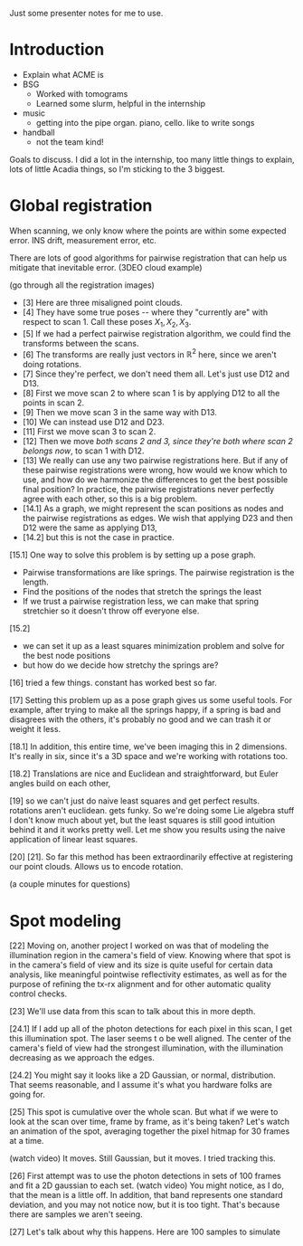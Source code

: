 Just some presenter notes for me to use.

# Introduction
- Explain what ACME is
- BSG
    - Worked with tomograms
    - Learned some slurm, helpful in the internship
- music
    - getting into the pipe organ. piano, cello. like to write songs
- handball
    - not the team kind!

Goals to discuss. I did a lot in the internship, too many little things to explain, lots of little Acadia things, so I'm sticking to the 3 biggest.


# Global registration
When scanning, we only know where the points are within some expected error. INS drift, measurement error, etc. 

There are lots of good algorithms for pairwise registration that can help us mitigate that inevitable error. (3DEO cloud example)

(go through all the registration images)
- [3] Here are three misaligned point clouds.
- [4] They have some true poses -- where they "currently are" with respect to scan 1. Call these poses $X_1, X_2, X_3$.
- [5] If we had a perfect pairwise registration algorithm, we could find the transforms between the scans.
- [6] The transforms are really just vectors in $\mathbb{R}^2$ here, since we aren't doing rotations.
- [7] Since they're perfect, we don't need them all. Let's just use D12 and D13.
- [8] First we move scan 2 to where scan 1 is by applying D12 to all the points in scan 2.
- [9] Then we move scan 3 in the same way with D13.
- [10] We can instead use D12 and D23.
- [11] First we move scan 3 to scan 2.
- [12] Then we move _both scans 2 and 3, since they're both where scan 2 belongs now_, to scan 1 with D12.
- [13] We really can use any two pairwise registrations here. But if any of these pairwise registrations were wrong, how would we know which to use, and how do we harmonize the differences to get the best possible final position? In practice, the pairwise registrations never perfectly agree with each other, so this is a big problem.
- [14.1] As a graph, we might represent the scan positions as nodes and the pairwise registrations as edges. We wish that applying D23 and then D12 were the same as applying D13,
- [14.2] but this is not the case in practice.

[15.1] One way to solve this problem is by setting up a pose graph.
- Pairwise transformations are like springs. The pairwise registration is the length.
- Find the positions of the nodes that stretch the springs the least
- If we trust a pairwise registration less, we can make that spring stretchier so it doesn't throw off everyone else.

[15.2]
- we can set it up as a least squares minimization problem and solve for the best node positions
- but how do we decide how stretchy the springs are?

[16]
tried a few things. constant has worked best so far.

[17]
Setting this problem up as a pose graph gives us some useful tools. For example, after trying to make all the springs happy, if a spring is bad and disagrees with the others, it's probably no good and we can trash it or weight it less.

[18.1] In addition, this entire time, we've been imaging this in 2 dimensions. It's really in six, since it's a 3D space and we're working with rotations too. 

[18.2] Translations are nice and Euclidean and straightforward, but Euler angles build on each other,

[19] so we can't just do naive least squares and get perfect results. rotations aren't euclidean. gets funky. So we're doing some Lie algebra stuff I don't know much about yet, but the least squares is still good intuition behind it and it works pretty well. Let me show you results using the naive application of linear least squares. 

[20] [21]. So far this method has been extraordinarily effective at registering our point clouds. Allows us to encode rotation.

(a couple minutes for questions)
# Spot modeling
[22] Moving on, another project I worked on was that of modeling the illumination region in the camera's field of view. Knowing where that spot is in the camera's field of view and its size is quite useful for certain data analysis, like meaningful pointwise reflectivity estimates, as well as for the purpose of refining the tx-rx alignment and for other automatic quality control checks.

[23] We'll use data from this scan to talk about this in more depth.

[24.1] If I add up all of the photon detections for each pixel in this scan, I get this illumination spot. The laser seems t o be well aligned. The center of the camera's field of view had the strongest illumination, with the illumination decreasing as we approach the edges. 

[24.2] You might say it looks like a 2D Gaussian, or normal, distribution. That seems reasonable, and I assume it's what you hardware folks are going for.

[25] This spot is cumulative over the whole scan. But what if we were to look at the scan over time, frame by frame, as it's being taken? Let's watch an animation of the spot, averaging together the pixel hitmap for 30 frames at a time. 

(watch video) It moves. Still Gaussian, but it moves. I tried tracking this.

[26] First attempt was to use the photon detections in sets of 100 frames and fit a 2D gaussian to each set. (watch video) You might notice, as I do, that the mean is a little off. In addition, that band represents one standard deviation, and you may not notice now, but it is too tight. That's because there are samples we aren't seeing.

[27] Let's talk about why this happens. Here are 100 samples to simulate